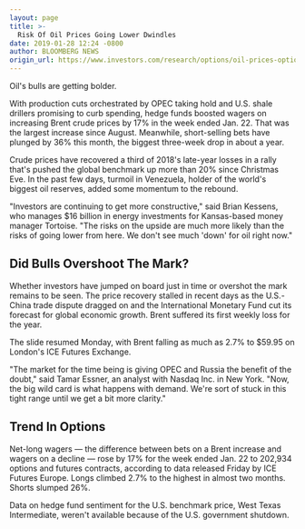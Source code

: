 ```yaml
---
layout: page
title: >-
  Risk Of Oil Prices Going Lower Dwindles
date: 2019-01-28 12:24 -0800
author: BLOOMBERG NEWS
origin_url: https://www.investors.com/research/options/oil-prices-options/
---
```






Oil's bulls are getting bolder.


With production cuts orchestrated by OPEC taking hold and U.S. shale drillers promising to curb spending, hedge funds boosted wagers on increasing Brent crude prices by 17% in the week ended Jan. 22. That was the largest increase since August. Meanwhile, short-selling bets have plunged by 36% this month, the biggest three-week drop in about a year.


Crude prices have recovered a third of 2018's late-year losses in a rally that's pushed the global benchmark up more than 20% since Christmas Eve. In the past few days, turmoil in Venezuela, holder of the world's biggest oil reserves, added some momentum to the rebound.


"Investors are continuing to get more constructive," said Brian Kessens, who manages $16 billion in energy investments for Kansas-based money manager Tortoise. "The risks on the upside are much more likely than the risks of going lower from here. We don't see much 'down' for oil right now."


Did Bulls Overshoot The Mark?
-----------------------------


Whether investors have jumped on board just in time or overshot the mark remains to be seen. The price recovery stalled in recent days as the U.S.-China trade dispute dragged on and the International Monetary Fund cut its forecast for global economic growth. Brent suffered its first weekly loss for the year.


The slide resumed Monday, with Brent falling as much as 2.7% to $59.95 on London's ICE Futures Exchange.


"The market for the time being is giving OPEC and Russia the benefit of the doubt," said Tamar Essner, an analyst with Nasdaq Inc. in New York. "Now, the big wild card is what happens with demand. We're sort of stuck in this tight range until we get a bit more clarity."


Trend In Options
----------------


Net-long wagers — the difference between bets on a Brent increase and wagers on a decline — rose by 17% for the week ended Jan. 22 to 202,934 options and futures contracts, according to data released Friday by ICE Futures Europe. Longs climbed 2.7% to the highest in almost two months. Shorts slumped 26%.


Data on hedge fund sentiment for the U.S. benchmark price, West Texas Intermediate, weren't available because of the U.S. government shutdown.




